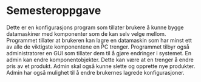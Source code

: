 # Semesteroppgave
Dette er en konfigurasjons program som tillater brukere å kunne bygge datamaskiner med komponenter som de kan selv velge mellom. Programmet tillater at brukeren kan lagre en datamaskin som har minst ett av alle de viktigste komponentene en PC trenger. Programmet tilbyr også administratorer en GUI som tillater dem til å gjøre endringer i systemet. En admin kan endre komponentobjekter. Dette kan være at en trenger å endre pris av et produkt. Admin skal også kunne slette og opprette nye produkter. Admin har også mulighet til å endre brukernes lagrede konfigurasjoner.
